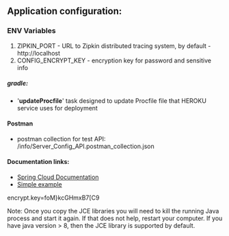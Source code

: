 ## Application configuration:

### ENV Variables

1. ZIPKIN_PORT - URL to Zipkin distributed tracing system, by default - http://localhost
2. CONFIG_ENCRYPT_KEY - encryption key for password and sensitive info 

##### gradle:

* '<b>updateProcfile</b>' task designed to update Procfile file that HEROKU service uses for deployment

#### Postman

* postman collection for test API: /info/Server_Config_API.postman_collection.json

#### Documentation links:

* [Spring Cloud Documentation](https://cloud.spring.io/spring-cloud-config/reference/html/)
* [Simple example](https://betacode.net/11723/understanding-spring-cloud-config-server-with-example)

encrypt.key=foM}kcGHmxB7[C9

Note: Once you copy the JCE libraries you will need to kill the running Java process and start it again. If that does not help, restart your computer.
If you have java version > 8, then the JCE library is supported by default.
